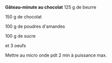 
**Gâteau-minute au chocolat**
125 g de beurre

150 g de chocolat

100 g de poudres d'amandes

100 g de sucre

et 3 oeufs

Mettre au micro onde pdt 2 min à puissance max.
